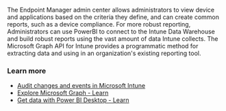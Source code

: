 The Endpoint Manager admin center allows administrators to view device and applications based on the criteria they define, and can create common reports, such as a device compliance. For more robust reporting, Administrators can use PowerBI to connect to the Intune Data Warehouse and build robust reports using the vast amount of data Intune collects. The Microsoft Graph API for Intune provides a programmatic method for extracting data and using in an organization's existing reporting tool.

### Learn more

 -  [Audit changes and events in Microsoft Intune](/mem/intune/fundamentals/monitor-audit-logs)
 -  [Explore Microsoft Graph - Learn](/learn/modules/microsoft-graph/)
 -  [Get data with Power BI Desktop - Learn](/learn/modules/get-data-power-bi/)
